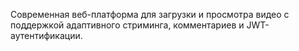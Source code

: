 Современная веб-платформа для загрузки и просмотра видео с поддержкой адаптивного стриминга, комментариев и JWT-аутентификации.